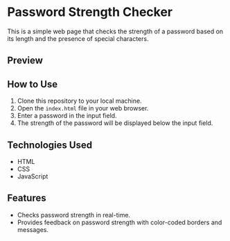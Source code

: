 # Password Strength Checker

This is a simple web page that checks the strength of a password based on its length and the presence of special characters.

## Preview


## How to Use

1. Clone this repository to your local machine.
2. Open the `index.html` file in your web browser.
3. Enter a password in the input field.
4. The strength of the password will be displayed below the input field.

## Technologies Used

- HTML
- CSS
- JavaScript

## Features

- Checks password strength in real-time.
- Provides feedback on password strength with color-coded borders and messages.
